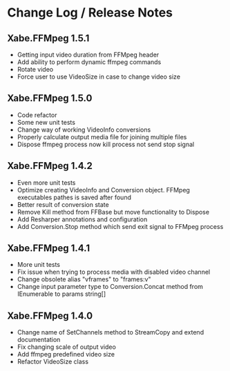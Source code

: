Change Log / Release Notes
==========================

## Xabe.FFMpeg 1.5.1

* Getting input video duration from FFMpeg header
* Add ability to perform dynamic ffmpeg commands
* Rotate video
* Force user to use VideoSize in case to change video size

## Xabe.FFMpeg 1.5.0

* Code refactor
* Some new unit tests
* Change way of working VideoInfo conversions
* Properly calculate output media file for joining multiple files
* Dispose ffmpeg process now kill process not send stop signal

## Xabe.FFMpeg 1.4.2

* Even more unit tests
* Optimize creating VideoInfo and Conversion object. FFMpeg executables pathes is saved after found
* Better result of conversion state
* Remove Kill method from FFBase but move functionality to Dispose
* Add Resharper annotations and configuration
* Add Conversion.Stop method which send exit signal to FFMpeg process

## Xabe.FFMpeg 1.4.1

* More unit tests
* Fix issue when trying to process media with disabled video channel
* Change obsolete alias "vframes" to "frames:v"
* Change input parameter type to Conversion.Concat method from IEnumerable<string> to params string[]

## Xabe.FFMpeg 1.4.0

* Change name of SetChannels method to StreamCopy and extend documentation
* Fix changing scale of output video
* Add ffmpeg predefined video size
* Refactor VideoSize class